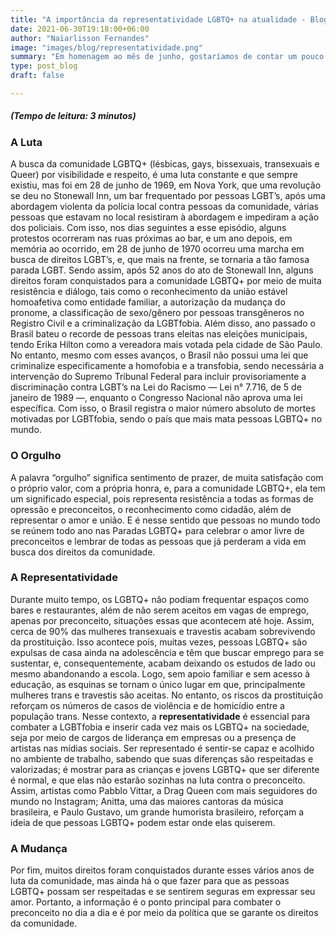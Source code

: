 ```yaml
---
title: "A importância da representatividade LGBTQ+ na atualidade - Blog #09"
date: 2021-06-30T19:18:00+06:00
author: "Naiarlisson Fernandes"
image: "images/blog/representatividade.png"
summary: "Em homenagem ao mês de junho, gostaríamos de contar um pouco da história que motiva o movimento LGBTQIA+!"
type: post_blog
draft: false

---
```

##### (Tempo de leitura: 3 minutos)

### A Luta
A busca da comunidade LGBTQ+ (lésbicas, gays, bissexuais, transexuais e Queer) por visibilidade e respeito, é uma luta constante e que sempre existiu, mas foi em 28 de junho de 1969, em Nova York, que uma revolução se deu no Stonewall Inn, um bar frequentado por pessoas LGBT’s, após uma abordagem violenta da polícia local contra pessoas da comunidade, várias pessoas que estavam no local resistiram à abordagem e impediram a ação dos policiais. Com isso, nos dias seguintes a esse episódio, alguns protestos ocorreram nas ruas próximas ao bar, e um ano depois, em memória ao ocorrido, em 28 de junho de 1970 ocorreu uma marcha em busca de direitos LGBT’s, e, que mais na frente, se tornaria a tão famosa parada LGBT.
Sendo assim, após 52 anos do ato de Stonewall Inn, alguns direitos foram conquistados para a comunidade LGBTQ+ por meio de muita resistência e diálogo, tais como o reconhecimento da união estável homoafetiva como entidade familiar, a autorização da mudança do pronome, a classificação de sexo/gênero por pessoas transgêneros no Registro Civil e a criminalização da LGBTfobia. Além disso, ano passado o Brasil bateu o recorde de pessoas trans eleitas nas eleições municipais, tendo Erika Hilton como a vereadora mais votada pela cidade de São Paulo.
No entanto, mesmo com esses avanços, o Brasil não possui uma lei que criminalize especificamente a homofobia e a transfobia, sendo necessária a intervenção do Supremo Tribunal Federal para incluir provisoriamente a discriminação contra LGBT’s na Lei do Racismo — Lei n° 7.716, de 5 de janeiro de 1989 —, enquanto o Congresso Nacional não aprova uma lei específica. Com isso, o Brasil registra o maior número absoluto de mortes motivadas por LGBTfobia, sendo o país que mais mata pessoas LGBTQ+ no mundo.

### O Orgulho
A palavra “orgulho” significa sentimento de prazer, de muita satisfação com o próprio valor, com a própria honra, e, para a comunidade LGBTQ+, ela tem um significado especial, pois representa resistência a todas as formas de opressão e preconceitos, o reconhecimento como cidadão, além de representar o amor e união. E é nesse sentido que pessoas no mundo todo se reúnem todo ano nas Paradas LGBTQ+ para celebrar o amor livre de preconceitos e lembrar de todas as pessoas que já perderam a vida em busca dos direitos da comunidade.

### A Representatividade
Durante muito tempo, os LGBTQ+ não podiam frequentar espaços como bares e restaurantes, além de não serem aceitos em vagas de emprego, apenas por preconceito, situações essas que acontecem até hoje. Assim, cerca de 90% das mulheres transexuais e travestis acabam sobrevivendo da prostituição. Isso acontece pois, muitas vezes, pessoas LGBTQ+ são expulsas de casa ainda na adolescência e têm que buscar emprego para se sustentar, e, consequentemente, acabam deixando os estudos de lado ou mesmo abandonando a escola. Logo, sem apoio familiar e sem acesso à educação, as esquinas se tornam o único lugar em que, principalmente mulheres trans e travestis são aceitas. No entanto, os riscos da prostituição reforçam os números de casos de violência e de homicídio entre a população trans.
Nesse contexto, a **representatividade** é essencial para combater a LGBTfobia e inserir cada vez mais os LGBTQ+ na sociedade, seja por meio de cargos de liderança em empresas ou a presença de artistas nas mídias sociais. Ser representado é sentir-se capaz e acolhido no ambiente de trabalho, sabendo que suas diferenças são respeitadas e valorizadas; é mostrar para as crianças e jovens LGBTQ+ que ser diferente é normal, e que elas não estarão sozinhas na luta contra o preconceito. Assim, artistas como Pabblo Vittar, a Drag Queen com mais seguidores do mundo no Instagram; Anitta, uma das maiores cantoras da música brasileira, e Paulo Gustavo, um grande humorista brasileiro, reforçam a ideia de que pessoas LGBTQ+ podem estar onde elas quiserem.

### A Mudança
Por fim, muitos direitos foram conquistados durante esses vários anos de luta da comunidade, mas ainda há o que fazer para que as pessoas LGBTQ+ possam ser respeitadas e se sentirem seguras em expressar seu amor. Portanto, a informação é o ponto principal para combater o preconceito no dia a dia e é por meio da política que se garante os direitos da comunidade.

